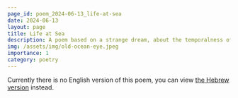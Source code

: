 ```yaml
---
page_id: poem_2024-06-13_life-at-sea
date: 2024-06-13
layout: page
title: Life at Sea
description: A poem based on a strange dream, about the temporalness of an experience, the limits of the language and that which cannot be told.
img: /assets/img/old-ocean-eye.jpeg
importance: 1
category: poetry
---
```


Currently there is no English version of this poem, you can view [the Hebrew version]({{site.baseurl}}/he-il{{page.url}}) instead.
